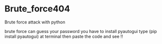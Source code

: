 # Brute_force404
Brute force attack with python


brute force can guess your password 
you have to install pyautogui 
type (pip install pyautogui) at terminal then paste the code and see !!  
